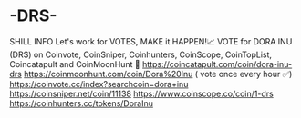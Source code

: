 # -DRS-
SHILL INFO  Let's work for VOTES, MAKE it HAPPEN!📈  VOTE for DORA INU (DRS) on Coinvote, CoinSniper, Coinhunters, CoinScope, CoinTopList, Coincatapult and CoinMoonHunt 🚀  https://coincatapult.com/coin/dora-inu-drs  https://coinmoonhunt.com/coin/Dora%20Inu ( vote once every hour ✅)  https://coinvote.cc/index?searchcoin=dora+inu          https://coinsniper.net/coin/11138  https://www.coinscope.co/coin/1-drs  https://coinhunters.cc/tokens/DoraInu
